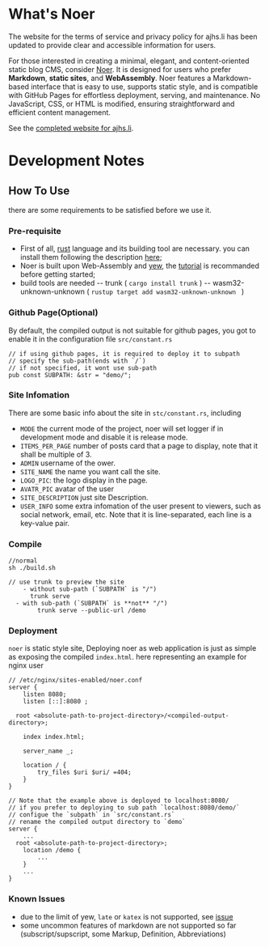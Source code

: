# What's Noer

The website for the terms of service and privacy policy for ajhs.li has been updated to provide clear and accessible information for users.

For those interested in creating a minimal, elegant, and content-oriented static blog CMS, consider [Noer](https://github.com/homelyguy/noer). It is designed for users who prefer **Markdown**, **static sites**, and **WebAssembly**. Noer features a Markdown-based interface that is easy to use, supports static style, and is compatible with GitHub Pages for effortless deployment, serving, and maintenance. No JavaScript, CSS, or HTML is modified, ensuring straightforward and efficient content management.

See the [completed website for ajhs.li](https://tp.ajhs.li/).

# Development Notes

## How To Use
there are some requirements to be satisfied before we use it.

### Pre-requisite
- First of all, [rust](https://rust-lang.org) language and its building tool are necessary. you can install them following the description [here](https://www.rust-lang.org/tools/install);
-	Noer is built upon Web-Assembly and [yew](https://yew.rs), the [tutorial](https://yew.rs/docs/tutorial) is recommanded before getting started;
- build tools are needed
 -- trunk ( `cargo install trunk` )
 -- wasm32-unknown-unknown ( `rustup target add wasm32-unknown-unknown ` )


### Github Page(Optional)
By default, the compiled output is not suitable for github pages, you got to enable it in the configuration file `src/constant.rs` 
```
// if using github pages, it is required to deploy it to subpath
// specify the sub-path(ends with `/`)
// if not specified, it wont use sub-path
pub const SUBPATH: &str = "demo/";
```

### Site Infomation
There are some basic info about the site in `stc/constant.rs`, including
- `MODE` the current mode of the project, noer will set logger if in development mode and disable it is release mode.  
- `ITEMS_PER_PAGE` number of posts card that a page to display, note that it shall be multiple of 3.
- `ADMIN` username of the ower.
- `SITE_NAME` the name you want call the site.
- `LOGO_PIC`: the logo display in the page.
- `AVATR_PIC` avatar of the user
- `SITE_DESCRIPTION` just site Description.
- `USER_INFO` some extra infomation of the user present to viewers, such as social network, email, etc. Note that it is line-separated, each line is a key-value pair.

### Compile
```
//normal 
sh ./build.sh

// use trunk to preview the site
	- without sub-path (`SUBPATH` is "/")
	  trunk serve 
  - with sub-path (`SUBPATH` is **not** "/")
		trunk serve --public-url /demo
```

### Deployment
`noer` is static style site, Deploying noer as web application is just as simple as exposing the compiled `index.html`. here representing an example for nginx user
```
// /etc/nginx/sites-enabled/noer.conf
server {
	listen 8080;
	listen [::]:8080 ;

  root <absolute-path-to-project-directory>/<compiled-output-directory>;

	index index.html;

	server_name _;

	location / {
		try_files $uri $uri/ =404;
	}
}

// Note that the example above is deployed to localhost:8080/
// if you prefer to deploying to sub path `localhost:8080/demo/`
// configue the `subpath` in `src/constant.rs` 
// rename the compiled output directory to `demo`
server {
	...
  root <absolute-path-to-project-directory>;
	location /demo {
		...
	}
	...
}
```

### Known Issues
- due to the limit of yew, `late` or `katex` is not supported, see [issue](https://github.com/yewstack/yew/discussions/2446)
- some uncommon features of markdown are not supported so far (subscript/supscript, some Markup, Definition, Abbreviations)

